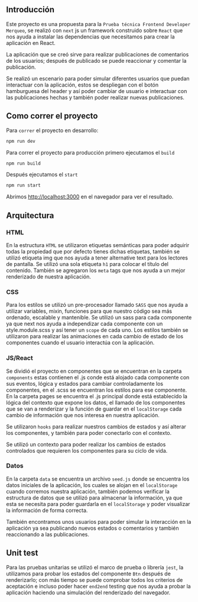 ## Introducción

Este proyecto es una propuesta para la `Prueba técnica Frontend Developer Merqueo`, se realizó con `next` js un framework construido sobre `React` que nos ayuda a instalar las dependencias que necesitamos para crear la aplicación en React.

La aplicación que se creó sirve para realizar publicaciones de comentarios de los usuarios; después de publicado se puede reaccionar y comentar la publicación.

Se realizó un escenario para poder simular diferentes usuarios que puedan interactuar con la aplicación, estos se despliegan con el botón hamburguesa del header y así poder cambiar de usuario e interactuar con las publicaciones hechas y también poder realizar nuevas publicaciones.

## Como correr el proyecto

Para `correr` el proyecto en desarrollo:

```bash
npm run dev
```

Para correr el proyecto para producción primero ejecutamos el `build`

```bash
npm run build
```

Después ejecutamos el `start`

```bash
npm run start
```

Abrimos [http://localhost:3000](http://localhost:3000) en el navegador para ver el resultado.

## Arquitectura

### HTML

En la estructura `HTML` se utilizaron etiquetas semánticas para poder adquirir todas la propiedad que por defecto tienes dichas etiquetas, también se utilizó etiqueta img que nos ayuda a tener alternative text para los lectores de pantalla.
Se utilizó una sola etiqueta `h1` para colocar el título del contenido.
También se agregaron los `meta` tags que nos ayuda a un mejor renderizado de nuestra aplicación.

### CSS

Para los estilos se utilizó un pre-procesador llamado `SASS` que nos ayuda a utilizar variables, mixin, funciones para que nuestro código sea más ordenado, escalable y mantenible.
Se utilizó un sass para cada componente ya que next nos ayuda a independizar cada componente con un style.module.scss y así tener un `scope` de cada uno.
Los estilos también se utilizaron para realizar las animaciones en cada cambio de estado de los componentes cuando el usuario interactúa con la aplicación.

### JS/React

Se dividió el proyecto en componentes que se encuentran en la carpeta `components` estas contienen el .js conde está alojado cada componente con sus eventos, lógica y estados para cambiar controladamente los componentes, en el .scss se encuentran los estilos para ese componente.
En la carpeta pages se encuentra el .js principal donde está establecido la lógica del contexto que expone los datos, el llamado de los componentes que se van a renderizar y la función de guardar en el `localStorage` cada cambio de información que nos interesa en nuestra aplicación.

Se utilizaron `hooks` para realizar nuestros cambios de estados y así alterar los componentes, y también para poder conectarlo con el contexto.

Se utilizó un contexto para poder realizar los cambios de estados controlados que requieren los componentes para su ciclo de vida.

### Datos

En la carpeta `data` se encuentra un archivo `seed.js` donde se encuentra los datos iniciales de la aplicación, los cuales se alojan en el `localStorage` cuando corremos nuestra aplicación, también podemos verificar la estructura de datos que se utilizó para almacenar la información, ya que esta se necesita para poder guardarla en el `localStorage` y poder visualizar la información de forma correcta.

También encontramos unos usuarios para poder simular la interacción en la aplicación ya sea publicando nuevos estados o comentarios y también reaccionando a las publicaciones.

## Unit test

Para las pruebas unitarias se utilizó el marco de prueba o librería `jest`, la utilizamos para probar los estados del componente `Btn` después de renderizarlo; con más tiempo se puede comprobar todos los criterios de aceptación e incluso poder hacer `end2end` testing que nos ayuda a probar la aplicación haciendo una simulación del renderizado del navegador.
